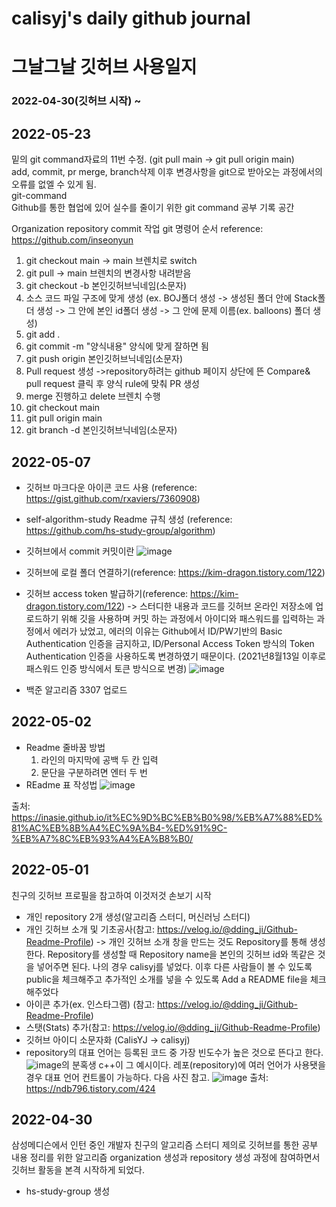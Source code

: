 # calisyj's daily github journal
# 그날그날 깃허브 사용일지

### 2022-04-30(깃허브 시작) ~ 

## 2022-05-23
밑의 git command자료의 11번 수정. (git pull main -> git pull origin main)  
add, commit, pr merge, branch삭제 이후 변경사항을 git으로 받아오는 과정에서의 오류를 없엘 수 있게 됨.  
git-command  
Github를 통한 협업에 있어 실수를 줄이기 위한 git command 공부 기록 공간  

Organization repository commit 작업 git 명령어 순서 
reference: https://github.com/inseonyun
1. git checkout main -> main 브렌치로 switch
2. git pull -> main 브렌치의 변경사항 내려받음 
3. git checkout -b 본인깃허브닉네임(소문자)
4. 소스 코드 파일 구조에 맞게 생성 (ex. BOJ폴더 생성 -> 생성된 폴더 안에 Stack폴더 생성 -> 그 안에 본인 id폴더 생성
-> 그 안에 문제 이름(ex. balloons) 폴더 생성)
5. git add .
6. git commit -m "양식내용" 양식에 맞게 잘하면 됨
7. git push origin 본인깃허브닉네임(소문자)
8. Pull request 생성
->repository하려는 github 페이지 상단에 뜬 Compare& pull request 클릭 후 양식 rule에 맞춰 PR 생성
9. merge 진행하고 delete 브렌치 수행
10. git checkout main
11. git pull origin main
12. git branch -d 본인깃허브닉네임(소문자)

## 2022-05-07
- 깃허브 마크다운 아이콘 코드 사용 (reference: https://gist.github.com/rxaviers/7360908)
- self-algorithm-study Readme 규칙 생성 (reference: https://github.com/hs-study-group/algorithm)
- 깃허브에서 commit 커밋이란
 ![image](https://user-images.githubusercontent.com/77192299/167232750-b6f5f52c-0d47-4d35-bf6e-10ed58dc0583.png)

- 깃허브에 로컬 폴더 연결하기(reference: https://kim-dragon.tistory.com/122)
- 깃허브 access token 발급하기(reference: https://kim-dragon.tistory.com/122)
-> 스터디한 내용과 코드를 깃허브 온라인 저장소에 업로드하기 위해 깃을 사용하며 커밋 하는 과정에서 아이디와 패스워드를 입력하는 과정에서 에러가 났었고, 에러의 이유는 Github에서 ID/PW기반의 Basic Authentication 인증을 금지하고, ID/Personal Access Token 방식의 Token Authentication 인증을 사용하도록 변경하였기 때문이다. (2021년8월13일 이후로 패스워드 인증 방식에서 토큰 방식으로 변경)
![image](https://user-images.githubusercontent.com/77192299/167232717-3c9defde-0cdf-436a-8c84-cc598c47d2b5.png)
- 백준 알고리즘 3307 업로드


## 2022-05-02
- Readme 줄바꿈 방법
  1) 라인의 마지막에 공백 두 칸 입력
  2) 문단을 구분하려면 엔터 두 번
- REadme 표 작성법
![image](https://user-images.githubusercontent.com/77192299/166233392-3a6b87ba-229c-4704-82e5-7e4b0a79fda1.png)

출처: https://inasie.github.io/it%EC%9D%BC%EB%B0%98/%EB%A7%88%ED%81%AC%EB%8B%A4%EC%9A%B4-%ED%91%9C-%EB%A7%8C%EB%93%A4%EA%B8%B0/

## 2022-05-01
친구의 깃허브 프로필을 참고하여 이것저것 손보기 시작
- 개인 repository 2개 생성(알고리즘 스터디, 머신러닝 스터디)
- 개인 깃허브 소개 및 기초공사(참고: https://velog.io/@dding_ji/Github-Readme-Profile)
-> 개인 깃허브 소개 창을 만드는 것도 Repository를 통해 생성한다.  Repository를 생성할 때 Repository name을 본인의 깃허브 id와 똑같은 것을 넣어주면 된다. 나의 경우 calisyj를 넣었다. 이후 다른 사람들이 볼 수 있도록 public을 체크해주고 추가적인 소개를 넣을 수 있도록 Add a README file을 체크해주었다
- 아이콘 추가(ex. 인스타그램) (참고: https://velog.io/@dding_ji/Github-Readme-Profile)
- 스탯(Stats) 추가(참고: https://velog.io/@dding_ji/Github-Readme-Profile)
- 깃허브 아이디 소문자화 (CalisYJ -> calisyj)
- repository의 대표 언어는 등록된 코드 중 가장 빈도수가 높은 것으로 뜬다고 한다.
![image](https://user-images.githubusercontent.com/77192299/166131915-65949917-10eb-4cd3-8c4d-4878120e2811.png)의 분혹생 c++이 그 예시이다. 레포(repository)에 여러 언어가 사용됏을 경우 대표 언어 컨트롤이 가능하다. 다음 사진 참고. ![image](https://user-images.githubusercontent.com/77192299/166131939-7adc6017-6a03-44ae-8b1f-2944310cf264.png)
출처: https://ndb796.tistory.com/424

## 2022-04-30
삼성메디슨에서 인턴 중인 개발자 친구의 알고리즘 스터디 제의로
깃허브를 통한 공부 내용 정리를 위한 알고리즘 organization 생성과 repository 생성 과정에 참여하면서
깃허브 활동을 본격 시작하게 되었다.
- hs-study-group 생성

